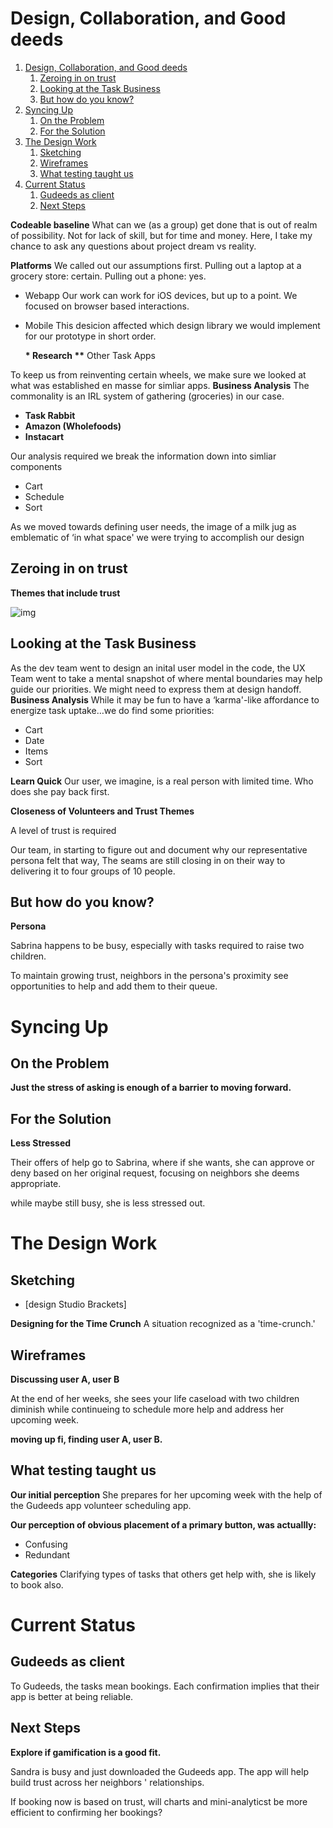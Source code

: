 
# Design, Collaboration, and Good deeds

1.  [Design, Collaboration, and Good deeds](#org8596438)
    1.  [Zeroing in on trust](#orgd29b5bd)
    2.  [Looking at the Task Business](#orgf1ad794)
    3.  [But how do you know?](#org3393dd0)
2.  [Syncing Up](#orgf6699a3)
    1.  [On the Problem](#org2872487)
    2.  [For the Solution](#orgb5ce5a4)
3.  [The Design Work](#orgdbbe97a)
    1.  [Sketching](#org4946708)
    2.  [Wireframes](#org37d4182)
    3.  [What testing taught us](#org5c0d041)
4.  [Current Status](#orgd916cff)
    1.  [Gudeeds as client](#org8bee282)
    2.  [Next Steps](#org4e58688)


<a id="org8596438"></a>


**Codeable baseline** What can we (as a group) get done that is out of
realm of possibility. Not for lack of skill, but for time and money.
Here, I take my chance to ask any questions about project dream vs
reality.

**Platforms** We called out our assumptions first. Pulling out a laptop at
a grocery store: certain. Pulling out a phone: yes.

-   Webapp Our work can work for iOS devices, but up to a point. We
    focused on browser based interactions.

-   Mobile This desicion affected which design library we would implement
    for our prototype in short order.
    
    **\* Research
    \*\*** Other Task Apps

To keep us from reinventing certain wheels, we make sure we looked at
what was established en masse for simliar apps. **Business Analysis** The
commonality is an IRL system of gathering (groceries) in our case.

-   **Task Rabbit**
-   **Amazon (Wholefoods)**
-   **Instacart**

Our analysis required we break the information down into simliar
components

-   Cart
-   Schedule
-   Sort

As we moved towards defining user needs, the image of a milk jug as
emblematic of ‘in what space' we were trying to accomplish our design


<a id="orgd29b5bd"></a>

## Zeroing in on trust

**Themes that include trust**

![img](https://paper-attachments.dropbox.com/s_939A39C54BE532AA128503EB46A60918FB25F0AE543B578BF78BB58E8F771B97_1626047441287_2021-07-11+18.47.58.gif)


<a id="orgf1ad794"></a>

## Looking at the Task Business

As the dev team went to design an inital user model in the code, the UX
Team went to take a mental snapshot of where mental boundaries may help
guide our priorities. We might need to express them at design handoff.  
**Business Analysis** While it may be fun to have a ‘karma'-like
affordance to energize task uptake&#x2026;we do find some priorities:

-   Cart
-   Date
-   Items
-   Sort

**Learn Quick** Our user, we imagine, is a real person with limited time.
Who does she pay back first.

**Closeness of Volunteers and Trust Themes**

A level of trust is required

Our team, in starting to figure out and document why our representative
persona felt that way, The seams are still closing in on their way to
delivering it to four groups of 10 people.


<a id="org3393dd0"></a>

## But how do you know?

**Persona**

Sabrina happens to be busy, especially with tasks required to raise two
children.

To maintain growing trust, neighbors in the persona's proximity see
opportunities to help and add them to their queue.


<a id="orgf6699a3"></a>

# Syncing Up


<a id="org2872487"></a>

## On the Problem

**Just the stress of asking is enough of a barrier to moving forward.**


<a id="orgb5ce5a4"></a>

## For the Solution

**Less Stressed**

Their offers of help go to Sabrina, where if she wants, she can approve
or deny based on her original request, focusing on neighbors she deems
appropriate.

while maybe still busy, she is less stressed out.


<a id="orgdbbe97a"></a>

# The Design Work


<a id="org4946708"></a>

## Sketching

-   [design Studio Brackets]

**Designing for the Time Crunch** A situation recognized as a
'time-crunch.'


<a id="org37d4182"></a>

## Wireframes

**Discussing user A, user B**

At the end of her weeks, she sees your life caseload with two children
diminish while continueing to schedule more help and address her
upcoming week.

**moving up fi, finding user A, user B.**


<a id="org5c0d041"></a>

## What testing taught us

**Our initial perception** She prepares for her upcoming week with the
help of the Gudeeds app volunteer scheduling app.

**Our perception of obvious placement of a primary button, was
actuallly:**

-   Confusing
-   Redundant

**Categories** Clarifying types of tasks that others get help with, she is
likely to book also.


<a id="orgd916cff"></a>

# Current Status


<a id="org8bee282"></a>

## Gudeeds as client

To Gudeeds, the tasks mean bookings. Each confirmation implies that
their app is better at being reliable.


<a id="org4e58688"></a>

## Next Steps

**Explore if gamification is a good fit.**

Sandra is busy and just downloaded the Gudeeds app. The app will help
build trust across her neighbors ' relationships.

If booking now is based on trust, will charts and mini-analyticst be
more efficient to confirming her bookings?

